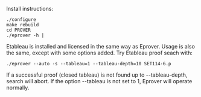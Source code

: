 Install instructions:

```
./configure
make rebuild
cd PROVER
./eprover -h | 
```

Etableau is installed and licensed in the same way as Eprover.  Usage is also the same, except with some options added.  Try Etableau proof seach with:

```
./eprover --auto -s --tableau=1 --tableau-depth=10 SET114-6.p
```

If a successful proof (closed tableau) is not found up to --tableau-depth, search will abort.  If the option --tableau is not set to 1, Eprover will operate normally.
